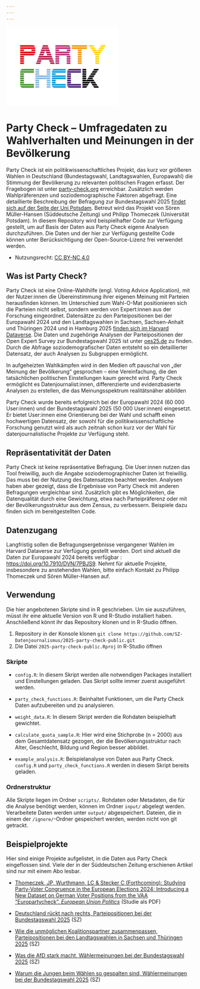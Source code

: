 ```yaml
---
---
---
```


![](input/logo_party_check_small.png)

# Party Check – Umfragedaten zu Wahlverhalten und Meinungen in der Bevölkerung

Party Check ist ein politikwissenschaftliches Projekt, das kurz vor größeren Wahlen in Deutschland (Bundestagswahl, Landtagswahlen, Europawahl) die Stimmung der Bevölkerung zu relevanten politischen Fragen erfasst. Der Fragebogen ist unter [party-check.org](https://party-check.org) erreichbar. Zusätzlich werden Wahlpräferenzen und soziodemographische Faktoren abgefragt. Eine detaillierte Beschreibung der Befragung zur Bundestagswahl 2025 [findet sich auf der Seite der Uni Potsdam](#0). Betreut wird das Projekt von Sören Müller-Hansen (Süddeutsche Zeitung) und Philipp Thomeczek (Universität Potsdam). In diesem Repository wird beispielhafter Code zur Verfügung gestellt, um auf Basis der Daten aus Party Check eigene Analysen durchzuführen. Die Daten und der hier zur Verfügung gestellte Code können unter Berücksichtigung der Open-Source-Lizenz frei verwendet werden.

-   Nutzungsrecht: [CC BY-NC 4.0](https://creativecommons.org/licenses/by-nc/4.0/)

## Was ist Party Check?

Party Check ist eine Online-Wahlhilfe (engl. Voting Advice Application), mit der Nutzer:innen die Übereinstimmung ihrer eigenen Meinung mit Parteien herausfinden können. Im Unterschied zum Wahl-O-Mat positionieren sich die Parteien nicht selbst, sondern werden von Expert:innen aus der Forschung eingeordnet. Datensätze zu den Parteipositionen bei der Europawahl 2024 und den Landtagswahlen in Sachsen, Sachsen-Anhalt und Thüringen 2024 und in Hamburg 2025 [finden sich im Harvard Dataverse](https://dataverse.harvard.edu/dataverse/harvard?q=thomeczek&fq1=authorName_ss%3A%22Thomeczek%2C+J.+Philipp%22&fq0=dvObjectType%3A%28dataverses+OR+datasets+OR+files%29&types=dataverses%3Adatasets%3Afiles&sort=score&order=). Die Daten und zugehörige Analysen der Parteipositionen der Open Expert Survey zur Bundestagswahl 2025 ist unter [oes25.de](https://oes25.de/) zu finden. Durch die Abfrage soziodemografischer Daten entsteht so ein detaillierter Datensatz, der auch Analysen zu Subgruppen ermöglicht.

In aufgeheizten Wahlkämpfen wird in den Medien oft pauschal von „der Meinung der Bevölkerung“ gesprochen – eine Vereinfachung, die den tatsächlichen politischen Einstellungen kaum gerecht wird. Party Check ermöglicht es Datenjournalist:innen, differenzierte und evidenzbasierte Analysen zu erstellen, die das Meinungsspektrum realitätsnäher abbilden

Party Check wurde bereits erfolgreich bei der Europawahl 2024 (60 000 User:innen) und der Bundestagswahl 2025 (50 000 User:innen) eingesetzt. Er bietet User:innen eine Orientierung bei der Wahl und schafft einen hochwertigen Datensatz, der sowohl für die politikwissenschaftliche Forschung genutzt wird als auch zeitnah schon kurz vor der Wahl für datenjournalistische Projekte zur Verfügung steht.

## Repräsentativität der Daten

Party Check ist keine repräsentative Befragung. Die User:innen nutzen das Tool freiwillig, auch die Angabe soziodemographischer Daten ist freiwillig. Das muss bei der Nutzung des Datensatzes beachtet werden. Analysen haben aber gezeigt, dass die Ergebnisse von Party Check mit anderen Befragungen vergleichbar sind. Zusätzlich gibt es Möglichkeiten, die Datenqualität durch eine Gewichtung, etwa nach Parteipräferenz oder mit der Bevölkerungsstruktur aus dem Zensus, zu verbessern. Beispiele dazu finden sich im bereitgestellten Code.

## Datenzugang

Langfristig sollen die Befragungsergebnisse vergangener Wahlen im Harvard Dataverse zur Verfügung gestellt werden. Dort sind aktuell die Daten zur Europawahl 2024 bereits verfügbar : <https://doi.org/10.7910/DVN/7PBJS9>. Nehmt für aktuelle Projekte, insbesondere zu anstehenden Wahlen, bitte einfach Kontakt zu Philipp Thomeczek und Sören Müller-Hansen auf.

## Verwendung

Die hier angebotenen Skripte sind in R geschrieben. Um sie auszuführen, müsst ihr eine aktuelle Version von R und R-Studio installiert haben. Anschließend könnt ihr das Repository klonen und in R-Studio öffnen.

1.  Repository in der Konsole klonen `git clone https://github.com/SZ-Datenjournalismus/2025-party-check-public.git`
2.  Die Datei `2025-party-check-public.Rproj` in R-Studio öffnen

### Skripte

-   `config.R`: In diesem Skript werden alle notwendigen Packages installiert und Einstellungen geladen. Das Skript sollte immer zuerst ausgeführt werden.

-   `party_check_functions.R`: Beinhaltet Funktionen, um die Party Check Daten aufzubereiten und zu analysieren.

-   `weight_data.R`: In diesem Skript werden die Rohdaten beispielhaft gewichtet.

-   `calculate_quota_sample.R`: Hier wird eine Stichprobe (n = 2000) aus dem Gesamtdatensatz gezogen, der die Bevölkerungsstruktur nach Alter, Geschlecht, Bildung und Region besser abbildet.

-   `example_analysis.R`: Beispielanalyse von Daten aus Party Check. `config.R` und `party_check_functions.R` werden in diesem Skript bereits geladen.

### Ordnerstruktur

Alle Skripte liegen im Ordner `scripts/`. Rohdaten oder Metadaten, die für die Analyse benötigt werden, können im Ordner `input/` abgelegt werden. Verarbeitete Daten werden unter `output/` abgespeichert. Dateien, die in einem der `/ignore/`-Ordner gespeichert werden, werden nicht von git getrackt.

## Beispielprojekte

Hier sind einige Projekte aufgelistet, in die Daten aus Party Check eingeflossen sind. Viele der in der Süddeutschen Zeitung erschienen Artikel sind nur mit einem Abo lesbar.

-   [Thomeczek, JP, Wurthmann, LC & Stecker C (Forthcoming): Studying Party-Voter Congruence in the European Elections 2024: Introducing a New Dataset on German Voter Positions from the VAA “Europartycheck”. *European Union Politics*](eup_thomeczek_wurthmann_stecker.pdf) (Studie als PDF)

-   [Deutschland rückt nach rechts, Parteipositionen bei der Bundestagswahl 2025](https://www.sueddeutsche.de/projekte/artikel/politik/deutschland-politische-ausrichtung-rechtsruck-analyse-e061293/) (SZ)

-   [Wie die unmöglichen Koalitionspartner zusammenpassen, Parteipositionen bei den Landtagswahlen in Sachsen und Thüringen 2025](https://www.sueddeutsche.de/projekte/artikel/politik/thueringen-sachsen-cdu-bsw-afd-daten-koalition-gemeinsamkeiten-e049444/) (SZ)

-   [Was die AfD stark macht, Wählermeinungen bei der Bundestagswahl 2025](https://www.sueddeutsche.de/projekte/artikel/politik/bundestagswahl-afd-daten-ost-west-e836369/) (SZ)

-   [Warum die Jungen beim Wählen so gespalten sind, Wählermeinungen bei der Bundestagswahl 2025](https://www.sueddeutsche.de/projekte/artikel/politik/bundestagswahl-2025-junge-waehler-afd-die-linke-e258960/) (SZ)
